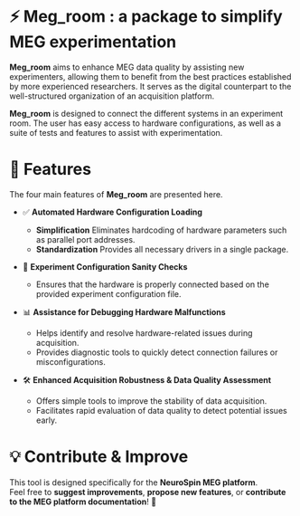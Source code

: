 # ⚡ Meg_room : a package to simplify MEG experimentation

**Meg_room** aims to enhance MEG data quality by assisting new experimenters, allowing them to benefit from the best practices established by more experienced researchers. It serves as the digital counterpart to the well-structured organization of an acquisition platform.

**Meg_room** is designed to connect the different systems in an experiment room. The user has easy access to hardware configurations, as well as a suite of tests and features to assist with experimentation.


# 🚀 **Features**  

The four main features of **Meg_room** are presented here.  

- ✅ **Automated Hardware Configuration Loading**  
  - **Simplification** Eliminates hardcoding of hardware parameters such as parallel port addresses.  
  - **Standardization** Provides all necessary drivers in a single package.  

- 🔧 **Experiment Configuration Sanity Checks**  
  - Ensures that the hardware is properly connected based on the provided experiment configuration file.  

- 📊 **Assistance for Debugging Hardware Malfunctions**  
  - Helps identify and resolve hardware-related issues during acquisition.  
  - Provides diagnostic tools to quickly detect connection failures or misconfigurations.  

- 🛠️ **Enhanced Acquisition Robustness & Data Quality Assessment**  
  - Offers simple tools to improve the stability of data acquisition.  
  - Facilitates rapid evaluation of data quality to detect potential issues early.  

# 💡 **Contribute & Improve**  

This tool is designed specifically for the **NeuroSpin MEG platform**.  
Feel free to **suggest improvements**, **propose new features**, or **contribute to the MEG platform documentation**! 🚀  
